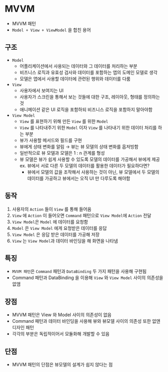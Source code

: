 # MVVM

- MVVM 패턴
- `Model + View + ViewModel` 을 합친 용어

## 구조

- `Model`
  - 어플리케이션에서 사용되는 데이터와 그 데이터를 처리하는 부분
  - 비즈니스 로직과 유효성 검사와 데이터를 포함하는 앱의 도메인 모델로 생각
  - 모델은 앱에서 사용할 데이터에 관련된 행위와 데이터를 다룸
- `View`
  - 사용자에서 보여지는 UI
  - 사용자가 스크린을 통해서 보는 것들에 대한 구조, 레이아웃, 형태를 정의하는 것
  - 애니메이션 같은 UI 로직을 포함하되 비즈니스 로직을 포함하지 말아야함
- `View Model`
  - `View` 를 표현하기 위해 만든 `View` 를 위한 `Model`
  - `View` 를 나타내주기 위한 `Model` 이자 `View` 를 나타내기 위한 데이터 처리를 하는 부분
  - 뷰가 사용할 메서드와 필드를 구현
  - 뷰에게 상태 변화를 알림 → 뷰는 뷰 모델의 상태 변화를 옵저빙함
  - 일반적으로 뷰 모델과 모델은 1 : n 관계를 형성
  - 뷰 모델은 뷰가 쉽게 사용할 수 있도록 모델의 데이터를 가공해서 뷰에게 제공
    <br/> ex. 뷰에서 서로 다른 두 모델의 데이터를 활용한 데이터가 필요하다면?
    - 뷰에서 모델의 값을 조작해서 사용하는 것이 아닌, 뷰 모델에서 두 모델의 데이터를 가공하고 뷰에서는 오직 UI 만 다루도록 해야함

## 동작

1. 사용자의 `Action` 들이 `View` 를 통해 들어옴
2. `View` 에 `Action` 이 들어오면 `Command` 패턴으로 `View Model`에 `Action` 전달
3. `View Model`은 `Model` 에 데이터를 요청함
4. `Model` 은 `View Model` 에게 요청받은 데이터를 응답
5. `View Model` 은 응답 받은 데이터를 가공해 저장
6. `View` 는 `View Model`과 데이터 바인딩을 해 화면을 나타냄

## 특징

- `MVVM 패턴`은 `Command` 패턴과 `DataBinding` 두 가지 패턴을 사용해 구현됨
- Command 패턴과 DataBinding 을 이용해 `View` 와 `View Model` 사이의 의존성을 없앰

## 장점

- MVVM 패턴은 View 와 Model 사이의 의존성이 없음
- Command 패턴과 데이터 바인딩을 사용해 뷰와 뷰모델 사이의 의존성 또한 없앤 디자인 패턴
- 각각의 부분은 독립적이어서 모듈화해 개발할 수 있음

## 단점

- MVVM 패턴의 단점은 뷰모델의 설계가 쉽지 않다는 점
